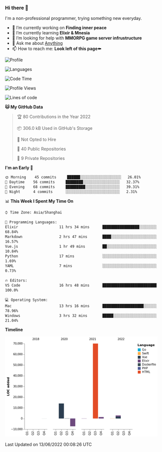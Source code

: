 ### Hi there 👋

I'm a non-professional programmer, trying something new everyday.

<!--
**dyzdyz010/dyzdyz010** is a ✨ _special_ ✨ repository because its `README.md` (this file) appears on your GitHub profile.
-->

- 🔭 I’m currently working on **Finding inner peace**
- 🌱 I’m currently learning **Elixir & Mnesia**
- 🤔 I’m looking for help with **MMORPG game server infrustructure**
- 💬 Ask me about [Anything](https://github.com/dyzdyz010/dyzdyz010/issues)
- 📫 How to reach me: **Look left of this page⬅️**

<!-- - 👯 I’m looking to collaborate on
- 😄 Pronouns: ...
- ⚡ Fun fact: ...
 -->
 
![Profile](https://github-readme-stats.vercel.app/api?username=dyzdyz010&count_private=true&show_icons=true&theme=dracula)

![Languages](https://github-readme-stats.vercel.app/api/top-langs/?username=dyzdyz010&layout=compact&theme=dracula)

<!--START_SECTION:waka-->
![Code Time](http://img.shields.io/badge/Code%20Time-0%20secs-blue)

![Profile Views](http://img.shields.io/badge/Profile%20Views-1-blue)

![Lines of code](https://img.shields.io/badge/From%20Hello%20World%20I%27ve%20Written-81%20Thousand%20lines%20of%20code-blue)

**🐱 My GitHub Data** 

> 🏆 80 Contributions in the Year 2022
 > 
> 📦 306.0 kB Used in GitHub's Storage 
 > 
> 🚫 Not Opted to Hire
 > 
> 📜 40 Public Repositories 
 > 
> 🔑 9 Private Repositories  
 > 
**I'm an Early 🐤** 

```text
🌞 Morning    45 commits     ██████░░░░░░░░░░░░░░░░░░░   26.01% 
🌆 Daytime    56 commits     ████████░░░░░░░░░░░░░░░░░   32.37% 
🌃 Evening    68 commits     █████████░░░░░░░░░░░░░░░░   39.31% 
🌙 Night      4 commits      ░░░░░░░░░░░░░░░░░░░░░░░░░   2.31%

```


📊 **This Week I Spent My Time On** 

```text
⌚︎ Time Zone: Asia/Shanghai

💬 Programming Languages: 
Elixir                   11 hrs 34 mins      █████████████████░░░░░░░░   68.84% 
Markdown                 2 hrs 47 mins       ████░░░░░░░░░░░░░░░░░░░░░   16.57% 
Vue.js                   1 hr 49 mins        ██░░░░░░░░░░░░░░░░░░░░░░░   10.84% 
Python                   17 mins             ░░░░░░░░░░░░░░░░░░░░░░░░░   1.69% 
YAML                     7 mins              ░░░░░░░░░░░░░░░░░░░░░░░░░   0.73%

🔥 Editors: 
VS Code                  16 hrs 48 mins      █████████████████████████   100.0%

💻 Operating System: 
Mac                      13 hrs 16 mins      ███████████████████░░░░░░   78.96% 
Windows                  3 hrs 32 mins       █████░░░░░░░░░░░░░░░░░░░░   21.04%

```

**Timeline**

![Chart not found](https://raw.githubusercontent.com/dyzdyz010/dyzdyz010/master/charts/bar_graph.png) 


 Last Updated on 13/06/2022 00:08:26 UTC
<!--END_SECTION:waka-->
